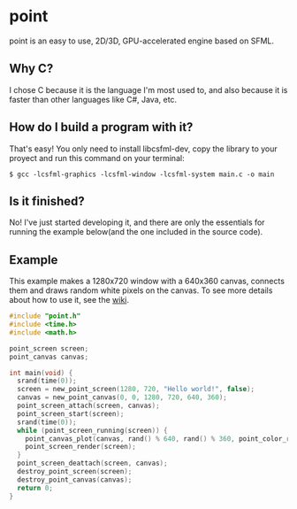 # point
point is an easy to use, 2D/3D, GPU-accelerated engine based on SFML.



## Why C?

I chose C because it is the language I'm most used to, and also because it is faster than other languages like C#, Java, etc.



## How do I build a program with it?

That's easy! You only need to install libcsfml-dev, copy the library to your proyect and run this command on your terminal:

` $ gcc -lcsfml-graphics -lcsfml-window -lcsfml-system main.c -o main `



## Is it finished?

No! I've just started developing it, and there are only the essentials for running the example below(and the one included in the source code).



## Example

This example makes a 1280x720 window with a 640x360 canvas, connects them and draws random white pixels on the canvas. To see more details about how to use it, see the [wiki](https://github.com/segfaultcoder/point/wiki).

```c
#include "point.h"
#include <time.h>
#include <math.h>

point_screen screen;
point_canvas canvas;

int main(void) {
  srand(time(0));
  screen = new_point_screen(1280, 720, "Hello world!", false);
  canvas = new_point_canvas(0, 0, 1280, 720, 640, 360);
  point_screen_attach(screen, canvas);
  point_screen_start(screen);
  srand(time(0));
  while (point_screen_running(screen)) {
    point_canvas_plot(canvas, rand() % 640, rand() % 360, point_color_rgb(255, 255, 255));
    point_screen_render(screen);
  }
  point_screen_deattach(screen, canvas);
  destroy_point_screen(screen);
  destroy_point_canvas(canvas);
  return 0;
}
```

